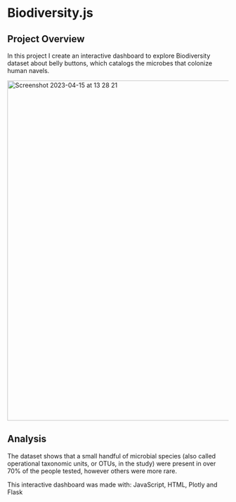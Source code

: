 # Biodiversity.js

## Project Overview
In this project I create an interactive dashboard to explore Biodiversity dataset about belly buttons, which catalogs the microbes that colonize human navels. 


<img width="774" alt="Screenshot 2023-04-15 at 13 28 21" src="https://user-images.githubusercontent.com/115706722/232223575-10391735-6c2b-4236-b19c-2464117b3c36.png">

## Analysis
The dataset shows that a small handful of microbial species (also called operational taxonomic units, or OTUs, in the study) were present in over 70% of the people tested, however others were more rare. 


This interactive dashboard was made with: JavaScript, HTML, Plotly and Flask


